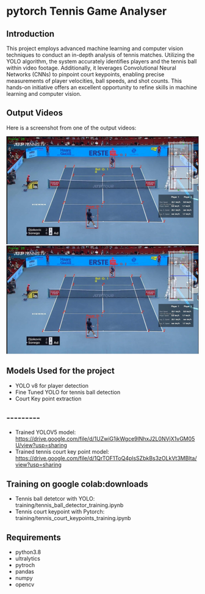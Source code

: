 
# pytorch Tennis Game Analyser

## Introduction
This project employs advanced machine learning and computer vision techniques to conduct an in-depth analysis of tennis matches. Utilizing the YOLO algorithm, the system accurately identifies players and the tennis ball within video footage. Additionally, it leverages Convolutional Neural Networks (CNNs) to pinpoint court keypoints, enabling precise measurements of player velocities, ball speeds, and shot counts. This hands-on initiative offers an excellent opportunity to refine skills in machine learning and computer vision.
## Output Videos
Here is a screenshot from one of the output videos:

![Screenshot](output_videos/screenshot.jpeg)
[![Watch the video](output_videos/screenshot.jpeg)](output_videos/output_video.avi)
## Models Used for the project
* YOLO v8 for player detection
* Fine Tuned YOLO for tennis ball detection
* Court Key point extraction
## ---------
* Trained YOLOV5 model: https://drive.google.com/file/d/1UZwiG1jkWgce9lNhxJ2L0NVjX1vGM05U/view?usp=sharing
* Trained tennis court key point model: https://drive.google.com/file/d/1QrTOF1ToQ4plsSZbkBs3zOLkVt3MBlta/view?usp=sharing

## Training on google colab:downloads
* Tennis ball detetcor with YOLO: training/tennis_ball_detector_training.ipynb
* Tennis court keypoint with Pytorch: training/tennis_court_keypoints_training.ipynb

## Requirements
* python3.8
* ultralytics
* pytroch
* pandas
* numpy 
* opencv

